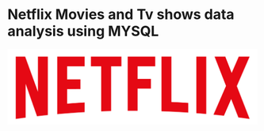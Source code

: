 # Netflix Movies and Tv shows data analysis using MYSQL
![Netflix logo](https://github.com/kavya181205/netflix_sql_project/blob/main/logo.png)
